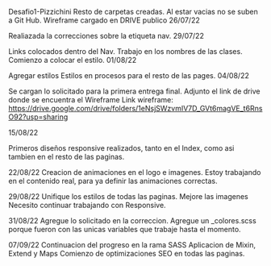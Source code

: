 Desafio1-Pizzichini
Resto de carpetas creadas. Al estar vacias no se suben a Git Hub.
Wireframe cargado en DRIVE publico
26/07/22

Realiazada la correcciones sobre la etiqueta nav.
29/07/22

Links colocados dentro del Nav.
Trabajo en los nombres de las clases.
Comienzo a colocar el estilo.
01/08/22

Agregar estilos
Estilos en procesos para el resto de las pages.
04/08/22

Se cargan lo solicitado para la primera entrega final.
Adjunto el link de drive donde se encuentra el Wireframe
Link wireframe:
https://drive.google.com/drive/folders/1eNsjSWzvmIV7D_GVt6magVE_t6RnsO92?usp=sharing

15/08/22

Primeros diseños responsive realizados, tanto en el Index, como asi tambien en el resto de las paginas.

22/08/22
Creacion de animaciones en el logo e imagenes.
Estoy trabajando en el contenido real, para ya definir las animaciones correctas.

29/08/22
Unifique los estilos de todas las paginas.
Mejore las imagenes
Necesito continuar trabajando con Responsive.

31/08/22
Agregue lo solicitado en la correccion.
Agregue un _colores.scss porque fueron con las unicas variables que trabaje hasta el momento.

07/09/22
Continuacion del progreso en la rama SASS
Aplicacion de Mixin, Extend y Maps
Comienzo de optimizaciones SEO en todas las paginas.

